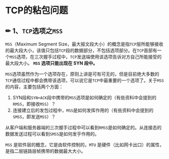 # TCP的粘包问题

## ✏ 1、`TCP`选项之`MSS`

`MSS`（Maximum Segment Size，最大报文段大小）的概念是指`TCP`层所能够接收的最大段大小，该值只包括`TCP`段的数据部分，不包括选项部分。在`TCP`首部有一个`MSS`选项，在三次握手过程中，`TCP`发送端使用该选项告诉对方自己所能接受的最大段大小。 **`MSS` 选项只能出现在 SYN 段中。**

`MSS`选项虽然作为一个选项存在，原则上讲是可有可无的，但是目前绝大多数的`TCP`通信过程中都会携带该选项，可以说它是`TCP`中最重要的一个选项了。关于`MSS`的内容，主要包括两个方面：

1. SYN段和`SYN+ACK`段中携带的`MSS`选项是如何确定的（有些资料中会提到的`RMSS`，即接收`MSS`）？
2. 连接建立后的发包过程中，`MSS`是如何发挥作用的（有些资料中会提到的`SMSS`，即发送`MSS`）？

从客户端和服务器端的三次握手过程中可以看到`RMSS`是如何确定的。从连接态的数据发送过程可以看到`SMSS`是如何发乎作用的。

`MSS` 是软件层的概念，它是由软件控制的，`MTU` 是硬件（比如网卡出口）的属性，是指二层链路层帧携带的数据最大大小。

## 

